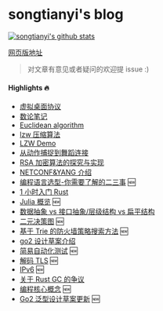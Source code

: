 # songtianyi's blog

[![songtianyi's github stats](https://github-readme-stats.vercel.app/api?username=songtianyi&show_icons=true)](https://github.com/anuraghazra/github-readme-stats)

[网页版地址](http://songtianyi.info) 

> 对文章有意见或者疑问的欢迎提 issue :)

#### Highlights :fire:

* [虚拟桌面协议](http://songtianyi.github.io/pages/vdi/004-vdi.html)
* [数论笔记](http://songtianyi.github.io/pages/acm/001-acm.html)
* [Euclidean algorithm](http://songtianyi.github.io/pages/acm/010-acm.html)
* [lzw 压缩算法](http://songtianyi.github.io/pages/data-compression/001-comp.html)
* [LZW Demo](http://songtianyi.github.io/pages/data-compression/003-comp.html)
* [从动作捕捉到舞蹈连接](http://songtianyi.github.io/pages/data-compression/002-comp.html)
* [RSA 加密算法的探究与实现](http://songtianyi.github.io/pages/secure/001-secure.html)
* [NETCONF&YANG 介绍](http://songtianyi.github.io/pages/programming/networks/netconf-and-yang-introduction.html)
* [编程语言选型-你需要了解的二三事](pages/programming/programming-languages/M-how-to-choose-your-programming-language.md) :new:
* [1 小时入门 Rust](http://songtianyi.info/pages/programmig/programming-languages/getting-started-with-rust-in-1-hour.html)
* [Julia 概览](http://songtianyi.info/pages/programming/programming-languages/M-julia-overview.md) :new:
* [数据抽象 vs 接口抽象/层级结构 vs 扁平结构](http://songtianyi.info/pages/programming/software-engineering/M-data-vs-interface-abstraction-and-nested-vs-flat-structure.html)
* [二元决策图](http://songtianyi.info/pages/programming/data-structure-and-algorithms/M-binary-decision-diagram.md) :new:
* [基于 Trie 的防火墙策略搜索方法](pages/programming/networks/M-trie-based-firewall-policy-searching.md) :new:
* [go2 设计草案介绍](http://songtianyi.info/pages/programming/programming-languages/go2-design-draft-introduction.html)
* [简易自动化测试](pages/programming/software-development-and-quality-assurance/M-simple-automated-testing.md) :new:
* [解码 TLS](http://songtianyi.info/pages/secure/M-decrypt-tls.md) :new:
* [IPv6](http://songtianyi.info/pages/programming/networks/M-ipv6.md) :new:
* [关于 Rust GC 的争议](http://songtianyi.github.io/pages/programming/programming-languages/is-rust-garbage-collected.html)
* [编程核心概念](pages/programming/software-engineering/M-core-concepts-in-programming.md) :new:
* [Go2 泛型设计草案更新](http://songtianyi.info/pages/programming/programming-languages/M-go2-generics-update.html) :new:

